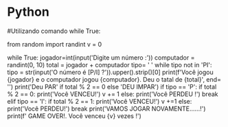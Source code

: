 # Python
#Utilizando comando while True:

from random import randint
v = 0

while True:
    jogador=int(input('Digite um número :'))
    computador = randint(0, 10)
    total = jogador + computador
    tipo= ' '
    while tipo not in 'PI':
        tipo = str(input('O número é [P/I] ?')).upper().strip()[0]
    print(f'Você jogou {jogador} e o computador jogou {computador}. Deu o tatal de {total}', end= '')
    print('Deu PAR' if total % 2 == 0 else 'DEU IMPAR')
    if tipo == 'P':
        if total % 2 == 0:
            print('Você VENCEU!')
            v += 1
        else:
            print('Você PERDEU !')
            break
    elif tipo == 'I':
        if total % 2 == 1:
            print('Você VENCEU!')
            v +=1
        else:
            print('Você PERDEU!')
            break
    print('VAMOS JOGAR NOVAMENTE......!')
print(f' GAME OVER!. Você venceu {v} vezes !')
